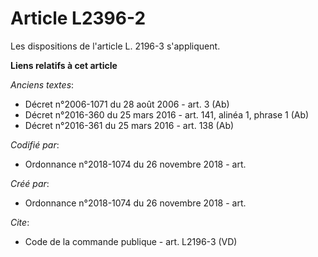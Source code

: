 # Article L2396-2

Les dispositions de l'article L. 2196-3 s'appliquent.

**Liens relatifs à cet article**

_Anciens textes_:

  - Décret n°2006-1071 du 28 août 2006 - art. 3 (Ab)
  - Décret n°2016-360 du 25 mars 2016 - art. 141, alinéa 1, phrase 1 (Ab)
  - Décret n°2016-361 du 25 mars 2016 - art. 138 (Ab)

_Codifié par_:

  - Ordonnance n°2018-1074 du 26 novembre 2018 - art.

_Créé par_:

  - Ordonnance n°2018-1074 du 26 novembre 2018 - art.

_Cite_:

  - Code de la commande publique - art. L2196-3 (VD)
